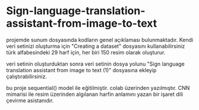 # Sign-language-translation-assistant-from-image-to-text

projemde sunum dosyasında kodların genel açıklaması bulunmaktadır. Kendi veri setinizi oluşturma için "Creating a dataset" dosyasını kullanabilirsiniz türk alfabesindeki 29 harf için, her biri 150 resim olarak oluşturur.

veri setinin oluşturduktan sonra veri setinin dosya yolunu  "Sign language translation assistant from image to text (1)" dosyasına ekleyip çalıştırabilirsiniz. 


bu proje sequential() model ile eğitilmiştir.
colab üzerinden yazılmıştır.
CNN mimarisi ile resim üzerinden algılanan harfin anlamını yazan bir işaret dili çevirme asistanıdır. 
